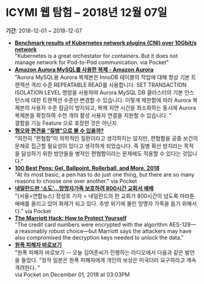 # ICYMI 웹 탐험 – 2018년 12월 07일

**기간**: 2018-12-01 \~ 2018-12-07

  - **[Benchmark results of Kubernetes network plugins (CNI) over 10Gbit/s network](https://itnext.io/benchmark-results-of-kubernetes-network-plugins-cni-over-10gbit-s-network-36475925a560)**  
    "Kubernetes is a great orchestator for containers. But it does not manage network for Pod-to-Pod communication. via Pocket"
  - **[Amazon Aurora MySQL를 사용한 복제 - Amazon Aurora](https://docs.aws.amazon.com/ko_kr/AmazonRDS/latest/AuroraUserGuide/AuroraMySQL.Replication.html)**  
    "Aurora MySQL용 Aurora 복제본은 InnoDB 테이블의 작업에 대해 항상 기본 트랜잭션 격리 수준 REPEATABLE READ를 사용합니다. SET TRANSACTION ISOLATION LEVEL 명령을 사용하여 Aurora MySQL DB 클러스터의 기본 인스턴스에 대한 트랜잭션 수준만 변경할 수 있습니다. 이렇게 제한함에 따라 Aurora 복제본의 사용자 수준 잠금이 방지되고, 복제 지연 시간을 최소화하는 동시에 Aurora 복제본을 확장하여 수천 개의 활성 사용자 연결을 지원할 수 있습니다. "  
    결함을 기능 Feature 으로 포장한 것은 아닌지
  - **[혐오와 편견을 “질병”으로 볼 수 있을까?](http://newspeppermint.com/2018/12/02/bigotry-public-health-issue/)**  
    "여전히 “편협함”이 의학적인 질환이라고 생각하지는 않지만, 편협함을 공중 보건의 문제로 접근할 필요성이 있다고 생각하게 되었습니다. 즉 질병 확산 방지라는 목적을 달성하기 위한 방안들을 병적인 편협함이라는 문제에도 적용할 수 있다는 것입니다."
  - **[100 Best Pens: Gel, Ballpoint, Rollerball, and More, 2018](http://nymag.com/strategist/article/best-pens-gel-ballpoint-rollerball-felt-fountain.html)**  
    "At its most basic, a pen has to do just one thing, but there are so many reasons to choose one over another." via Pocket
  - **[네덜란드판 '소도'…망명자가족 보호하려 800시간 교회서 예배](https://www.yna.co.kr/view/AKR20181130067800009)**  
    "(서울=연합뉴스) 정성호 기자 = 네덜란드의 한 교회가 800시간이 넘도록 마라톤 예배를 올리고 있어 화제가 되고 있다. 추방 위기에 몰린 망명자 가족을 돕기 위해서다." via Pocket
  - **[The Marriott Hack: How to Protect Yourself](https://www.wired.com/story/marriott-hack-protect-yourself)**  
    "The credit card numbers were encrypted with the algorithm AES-128—a reasonably robust choice—but Marriott says the attackers may have also compromised the decryption keys needed to unlock the data."
  - **[원폭 피해자 바로보기](https://brunch.co.kr/@jaeunyun/168)**  
    "원폭 피해자 바로보기 -- 오늘 김어준씨가 진행하는 라디오에서 다음과 같은 발언을 들었다. "정작 일본은 원폭 피해자에게 개인의 보상은 미국더러 요구하라고 계속 격려한다. "  
    via Pocket on December 01, 2018 at 03:03PM
